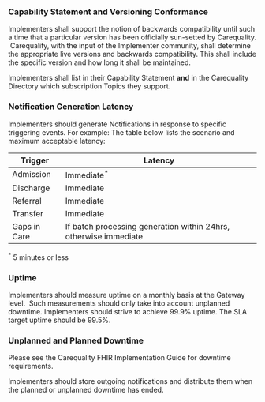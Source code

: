 ### Capability Statement and Versioning Conformance  
Implementers shall support the notion of backwards compatibility until such a time that a particular version has been officially sun-setted by Carequality.  Carequality, with the input of the Implementer community, shall determine the appropriate live versions and backwards compatibility. This shall include the specific version and how long it shall be maintained.

Implementers shall list in their Capability Statement __and__ in the Carequality Directory which subscription Topics they support.

### Notification Generation Latency
Implementers should generate Notifications in response to specific triggering events. For example: The table below lists the scenario and maximum acceptable latency:

|Trigger|Latency|
|--------|---------|
|Admission|Immediate<sup>*</sup>|
|Discharge|Immediate|
|Referral|Immediate|
|Transfer|Immediate|
|Gaps in Care|If batch processing generation within 24hrs, otherwise immediate|
<sup>*</sup> 5 minutes or less
### Uptime
Implementers should measure uptime on a monthly basis at the Gateway level.  Such measurements should only take into account unplanned downtime. Implementers should strive to achieve 99.9% uptime. The SLA target uptime should be 99.5%.

### Unplanned and Planned Downtime
Please see the Carequality FHIR Implementation Guide for downtime requirements.

Implementers should store outgoing notifications and distribute them when the planned or unplanned downtime has ended.
